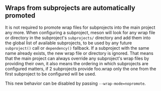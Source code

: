 ## Wraps from subprojects are automatically promoted

It is not required to promote wrap files for subprojects into the main project
any more. When configuring a subproject, meson will look for any wrap file or
directory in the subproject's `subprojects/` directory and add them into the
global list of available subprojects, to be used by any future `subproject()`
call or `dependency()` fallback. If a subproject with the same name already exists,
the new wrap file or directory is ignored. That means that the main project can
always override any subproject's wrap files by providing their own, it also means
the ordering in which subprojects are configured matters, if 2 subprojects provide
foo.wrap only the one from the first subproject to be configured will be used.

This new behavior can be disabled by passing `--wrap-mode=nopromote`.
